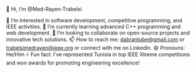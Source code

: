 👋 Hi, I’m @Med-Rayen-Trabelsi

👀 I’m interested in software development, competitive programming, and IEEE activities.
🌱 I’m currently learning advanced C++ programming and web development.
💞️ I’m looking to collaborate on open-source projects and innovative tech solutions.
📫 How to reach me: dabrantube@gmail.com or trabelsimedrayen@ieee.org or connect with me on LinkedIn.
😄 Pronouns: He/Him
⚡ Fun fact: I’ve represented Tunisia in top IEEE Xtreme competitions and won awards for promoting engineering excellence!
<!---
Med-Rayen-Trabelsi/Med-Rayen-Trabelsi is a ✨ special ✨ repository because its `README.md` (this file) appears on your GitHub profile.
You can click the Preview link to take a look at your changes.
--->
